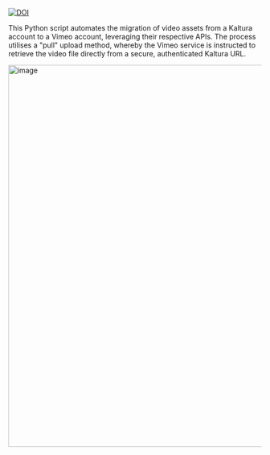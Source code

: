 [![DOI](https://zenodo.org/badge/1031915954.svg)](https://doi.org/10.5281/zenodo.16738935)

This Python script automates the migration of video assets from a Kaltura account to a Vimeo account, leveraging their respective APIs. The process utilises a "pull" upload method, whereby the Vimeo service is instructed to retrieve the video file directly from a secure, authenticated Kaltura URL.

<img width="601" height="759" alt="image" src="https://github.com/user-attachments/assets/9f057ce3-ead0-4791-9c3d-a4bb8d020f55" />

